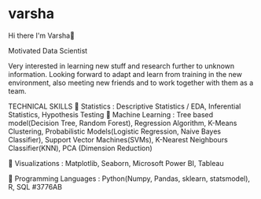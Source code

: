 # varsha

Hi there I'm Varsha👋

Motivated Data Scientist 

Very interested in learning new stuff and research further to unknown information. Looking forward to adapt and learn from training in the new environment, also meeting new friends and to work together with them as a team.


TECHNICAL SKILLS
📌 Statistics : Descriptive Statistics / EDA, Inferential Statistics, Hypothesis Testing
📌 Machine Learning : Tree based model(Decision Tree, Random Forest), Regression Algorithm, K-Means Clustering, Probabilistic Models(Logistic Regression, Naive Bayes Classifier), Support Vector Machines(SVMs), K-Nearest Neighbours Classifier(KNN), PCA (Dimension Reduction)

📌 Visualizations : Matplotlib, Seaborn, Microsoft Power BI, Tableau 

📌 Programming Languages : Python(Numpy, Pandas, sklearn, statsmodel), R, SQL
#3776AB
